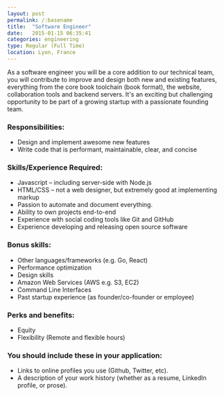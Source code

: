 ```yaml
---
layout: post
permalink: /:basename
title:  "Software Engineer"
date:   2015-01-15 06:35:41
categories: engineering
type: Regular (Full Time)
location: Lyon, France
---
```


As a software engineer you will be a core addition to our technical team, you will contribute to improve and design both new and existing features, everything from the core book toolchain (book format), the website, collaboration tools and backend servers. It's an exciting but challenging opportunity to be part of a growing startup with a passionate founding team.

### Responsibilities:
* Design and implement awesome new features
* Write code that is performant, maintainable, clear, and concise

### Skills/Experience Required:
* Javascript – including server-side with Node.js
* HTML/CSS – not a web designer, but extremely good at implementing markup
* Passion to automate and document everything.
* Ability to own projects end-to-end
* Experience with social coding tools like Git and GitHub
* Experience developing and releasing open source software

### Bonus skills:
* Other languages/frameworks (e.g. Go, React)
* Performance optimization
* Design skills
* Amazon Web Services (AWS e.g. S3, EC2)
* Command Line Interfaces
* Past startup experience (as founder/co-founder or employee)

### Perks and benefits:
* Equity
* Flexibility (Remote and flexible hours)

### You should include these in your application:

* Links to online profiles you use (Github, Twitter, etc).
* A description of your work history (whether as a resume, LinkedIn profile, or prose).

